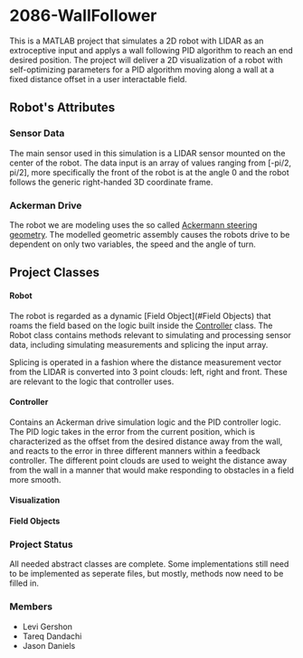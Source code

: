 # 2086-WallFollower

This is a MATLAB project that simulates a 2D robot with LIDAR as an extroceptive
input and applys a wall following PID algorithm to reach an end desired position.
The project will deliver a 2D visualization of a robot with self-optimizing
parameters for a PID algorithm moving along a wall at a fixed distance offset 
in a user interactable field.

## Robot's Attributes

### Sensor Data

The main sensor used in this simulation is a LIDAR sensor mounted on the center of
the robot. The data input is an array of values ranging from [-pi/2, pi/2], more 
specifically the front of the robot is at the angle 0 and the robot follows the 
generic right-handed 3D coordinate frame.

### Ackerman Drive

The robot we are modeling uses the so called [Ackermann steering geometry](https://en.wikipedia.org/wiki/Ackermann_steering_geometry). The modelled geometric
assembly causes the robots drive to be dependent on only two variables, the speed 
and the angle of turn.

## Project Classes

#### Robot

The robot is regarded as a dynamic [Field Object](#Field Objects) that roams the field
based on the logic built inside the [Controller](#Controller) class. The Robot class 
contains methods relevant to simulating and processing sensor data, including simulating
measurements and splicing the input array.

Splicing is operated in a fashion where the distance measurement vector from the LIDAR is
converted into 3 point clouds: left, right and front. These are relevant to the logic 
that controller uses.

#### Controller

Contains an Ackerman drive simulation logic and the PID controller logic. The PID logic
takes in the error from the current position, which is characterized as the offset from
the desired distance away from the wall, and reacts to the error in three different 
manners within a feedback controller. The different point clouds are used to weight the
distance away from the wall in a manner that would make responding to obstacles in a 
field more smooth.

#### Visualization



#### Field Objects



### Project Status

All needed abstract classes are complete. Some implementations still need to 
be implemented as seperate files, but mostly, methods now need to be filled in.

### Members
 - Levi Gershon
 - Tareq Dandachi
 - Jason Daniels
